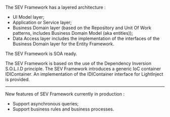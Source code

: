 The SEV Framework has a layered architecture :
 - UI Model layer;
 - Application or Service layer;
 - Business Domain layer (based on the Repository and Unit Of Work patterns, includes Business Domain Model (aka entities));
 - Data Access layer includes the implementation of the interfaces of the Business Domain layer for the Entity Framework.

The SEV Framework is SOA ready.

The SEV Framework is based on the use of the Dependency Inversion S.O.L.I.D principle. The SEV Framework introduces a generic IoC container IDIContainer. An implementation of the IDIContainer interface for LightInject is provided.

---

New features of SEV Framework currently in production :

- Support asynchronous queries;
- Support business rules and business processes.
